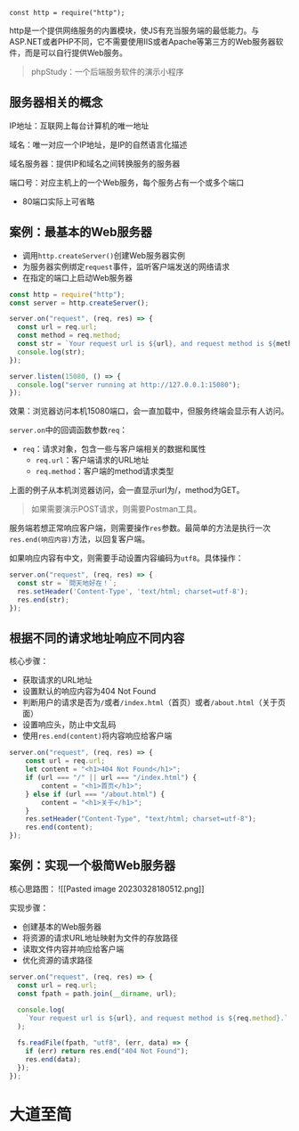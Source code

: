 
`const http = require("http");`

http是一个提供网络服务的内置模块，使JS有充当服务端的最低能力。与ASP.NET或者PHP不同，它不需要使用IIS或者Apache等第三方的Web服务器软件，而是可以自行提供Web服务。

> phpStudy：一个后端服务软件的演示小程序

## 服务器相关的概念

IP地址：互联网上每台计算机的唯一地址

域名：唯一对应一个IP地址，是IP的自然语言化描述

域名服务器：提供IP和域名之间转换服务的服务器

端口号：对应主机上的一个Web服务，每个服务占有一个或多个端口
- 80端口实际上可省略

## 案例：最基本的Web服务器

- 调用`http.createServer()`创建Web服务器实例
- 为服务器实例绑定`request`事件，监听客户端发送的网络请求
- 在指定的端口上启动Web服务器

```js
const http = require("http");
const server = http.createServer();

server.on("request", (req, res) => {
  const url = req.url;
  const method = req.method;
  const str = `Your request url is ${url}, and request method is ${method}`;
  console.log(str);
});

server.listen(15080, () => {
  console.log("server running at http://127.0.0.1:15080");
});
```

效果：浏览器访问本机15080端口，会一直加载中，但服务终端会显示有人访问。

`server.on`中的回调函数参数`req`：
- `req`：请求对象，包含一些与客户端相关的数据和属性
	- `req.url`：客户端请求的URL地址
	- `req.method`：客户端的method请求类型

上面的例子从本机浏览器访问，会一直显示url为/，method为GET。

> 如果需要演示POST请求，则需要Postman工具。

服务端若想正常响应客户端，则需要操作`res`参数。最简单的方法是执行一次`res.end(响应内容)`方法，以回复客户端。

如果响应内容有中文，则需要手动设置内容编码为`utf8`。具体操作：
```js
server.on("request", (req, res) => {
  const str = `問天地好在！`;
  res.setHeader('Content-Type', 'text/html; charset=utf-8');
  res.end(str);
});
```

## 根据不同的请求地址响应不同内容

核心步骤：
- 获取请求的URL地址
- 设置默认的响应内容为404 Not Found
- 判断用户的请求是否为`/`或者`/index.html`（首页）或者`/about.html`（关于页面）
- 设置响应头，防止中文乱码
- 使用`res.end(content)`将内容响应给客户端

```js
server.on("request", (req, res) => {
	const url = req.url;
	let content = "<h1>404 Not Found</h1>";
	if (url === "/" || url === "/index.html") {
		content = "<h1>首页</h1>";
	} else if (url === "/about.html") {
		content = "<h1>关于</h1>";
	}
	res.setHeader("Content-Type", "text/html; charset=utf-8");
	res.end(content);
});
```

## 案例：实现一个极简Web服务器

核心思路图：
![[Pasted image 20230328180512.png]]

实现步骤：
- 创建基本的Web服务器
- 将资源的请求URL地址映射为文件的存放路径
- 读取文件内容并响应给客户端
- 优化资源的请求路径

```js
server.on("request", (req, res) => {
  const url = req.url;
  const fpath = path.join(__dirname, url);
  
  console.log(
    `Your request url is ${url}, and request method is ${req.method}.`
  );

  fs.readFile(fpath, "utf8", (err, data) => {
    if (err) return res.end("404 Not Found");
    res.end(data);
  });
});
```

<h1>大道至简</h1>
